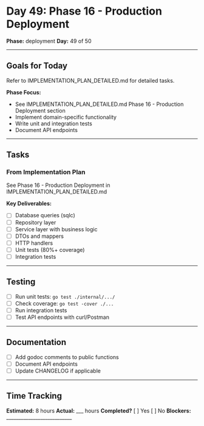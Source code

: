 # Day 49: Phase 16 - Production Deployment

**Phase:** deployment
**Day:** 49 of 50

---

## Goals for Today

Refer to IMPLEMENTATION_PLAN_DETAILED.md for detailed tasks.

**Phase Focus:**
- See IMPLEMENTATION_PLAN_DETAILED.md Phase 16 - Production Deployment section
- Implement domain-specific functionality
- Write unit and integration tests
- Document API endpoints

---

## Tasks

### From Implementation Plan
See Phase 16 - Production Deployment in IMPLEMENTATION_PLAN_DETAILED.md

**Key Deliverables:**
- [ ] Database queries (sqlc)
- [ ] Repository layer
- [ ] Service layer with business logic
- [ ] DTOs and mappers
- [ ] HTTP handlers
- [ ] Unit tests (80%+ coverage)
- [ ] Integration tests

---

## Testing
- [ ] Run unit tests: `go test ./internal/.../`
- [ ] Check coverage: `go test -cover ./...`
- [ ] Run integration tests
- [ ] Test API endpoints with curl/Postman

---

## Documentation
- [ ] Add godoc comments to public functions
- [ ] Document API endpoints
- [ ] Update CHANGELOG if applicable

---

## Time Tracking
**Estimated:** 8 hours
**Actual:** ___ hours
**Completed?** [ ] Yes [ ] No
**Blockers:** ___________________________
